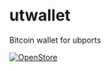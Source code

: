 # utwallet
Bitcoin wallet for ubports

[![OpenStore](https://open-store.io/badges/en_US.svg)](https://open-store.io/app/utwallet.ulrichard)
